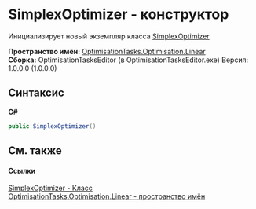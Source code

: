 # SimplexOptimizer - конструктор
 

Инициализирует новый экземпляр класса <a href="T_OptimisationTasks_Optimisation_Linear_SimplexOptimizer">SimplexOptimizer</a>

**Пространство имён:**&nbsp;<a href="N_OptimisationTasks_Optimisation_Linear">OptimisationTasks.Optimisation.Linear</a><br />**Сборка:**&nbsp;OptimisationTasksEditor (в OptimisationTasksEditor.exe) Версия: 1.0.0.0 (1.0.0.0)

## Синтаксис

**C#**<br />
``` C#
public SimplexOptimizer()
```


## См. также


#### Ссылки
<a href="T_OptimisationTasks_Optimisation_Linear_SimplexOptimizer">SimplexOptimizer - Класс</a><br /><a href="N_OptimisationTasks_Optimisation_Linear">OptimisationTasks.Optimisation.Linear - пространство имён</a><br />